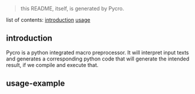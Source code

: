 > this README, itself, is generated by Pycro.

list of contents:
    [introduction](#introduction)
    [usage](#usage-example)

## introduction
Pycro is a python integrated macro preprocessor. It will interpret input texts
and generates a corresponding python code that will generate the intended
result, if we compile and execute that.

## usage-example
